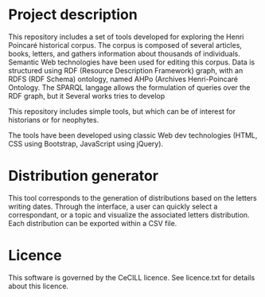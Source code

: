 # Project description
This repository includes a set of tools developed for exploring the Henri Poincaré historical corpus.
The corpus is composed of several articles, books, letters, and gathers information about thousands of individuals.
Semantic Web technologies have been used for editing this corpus.
Data is structured using RDF (Resource Description Framework) graph, with an RDFS (RDF Schema) ontology, named AHPo (Archives Henri-Poincaré Ontology.
The SPARQL langage allows the formulation of queries over the RDF graph, but it
Several works tries to develop

This repository includes simple tools, but which can be of interest for historians or for neophytes.

The tools have been developed using classic Web dev technologies (HTML, CSS using Bootstrap, JavaScript using jQuery).

# Distribution generator
This tool corresponds to the generation of distributions based on the letters writing dates.
Through the interface, a user can quickly select a correspondant, or a topic and visualize the associated letters distribution. 
Each distribution can be exported within a CSV file.


# Licence 
This software is governed by the CeCILL licence. 
See licence.txt for details about this licence.
